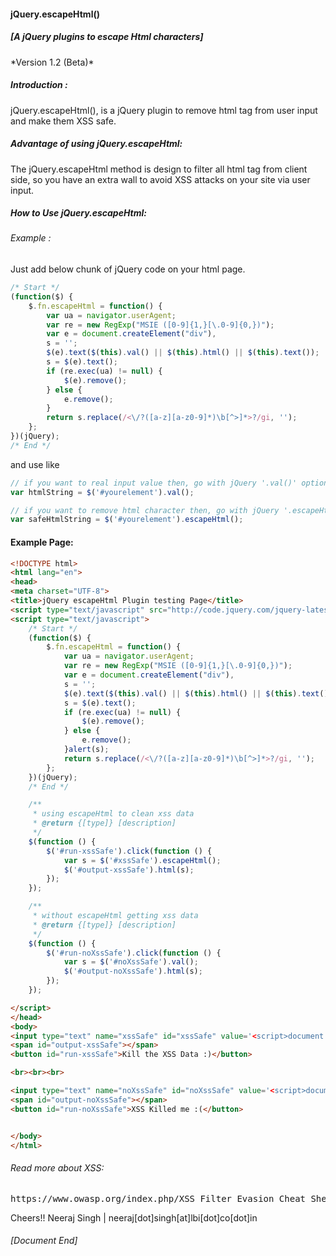 <h4>jQuery.escapeHtml()</h4>
<h5> [A jQuery plugins to escape Html characters] </h5>
*Version 1.2 (Beta)*

<h5>Introduction :</h5>

jQuery.escapeHtml(), is a jQuery plugin to remove html tag from user input and make them XSS safe.
<br />
<h5>Advantage of using jQuery.escapeHtml:</h5>

The jQuery.escapeHtml method is design to filter all html tag from client side, so you have an extra wall to avoid XSS attacks on your site via user input.

<h5>How to Use jQuery.escapeHtml:</h5>

<h6>Example :</h6>

Just add below chunk of jQuery code on your html page.
```javascript
/* Start */
(function($) {
	$.fn.escapeHtml = function() {
		var ua = navigator.userAgent;
		var re = new RegExp("MSIE ([0-9]{1,}[\.0-9]{0,})");
		var e = document.createElement("div"),
		s = '';
		$(e).text($(this).val() || $(this).html() || $(this).text());				
		s = $(e).text();				
		if (re.exec(ua) != null) {
			$(e).remove();
		} else {
			e.remove();
		}
		return s.replace(/<\/?([a-z][a-z0-9]*)\b[^>]*>?/gi, '');
	};
})(jQuery);
/* End */
```

and use like

```javascript
// if you want to real input value then, go with jQuery '.val()' option
var htmlString = $('#yourelement').val();
```

```javascript
// if you want to remove html character then, go with jQuery '.escapeHtml()' option
var safeHtmlString = $('#yourelement').escapeHtml();
```

<h4>Example Page:</h4>

```html
<!DOCTYPE html>
<html lang="en">
<head>
<meta charset="UTF-8">
<title>jQuery escapeHtml Plugin testing Page</title>
<script type="text/javascript" src="http://code.jquery.com/jquery-latest.min.js"></script>
<script type="text/javascript">
	/* Start */
	(function($) {
		$.fn.escapeHtml = function() {
			var ua = navigator.userAgent;
			var re = new RegExp("MSIE ([0-9]{1,}[\.0-9]{0,})");
			var e = document.createElement("div"),
			s = '';
			$(e).text($(this).val() || $(this).html() || $(this).text());				
			s = $(e).text();				
			if (re.exec(ua) != null) {
				$(e).remove();
			} else {
				e.remove();
			}alert(s);
			return s.replace(/<\/?([a-z][a-z0-9]*)\b[^>]*>?/gi, '');
		};
	})(jQuery);
	/* End */

	/**
	 * using escapeHtml to clean xss data
	 * @return {[type]} [description]
	 */
	$(function () {
		$('#run-xssSafe').click(function () {
			var s = $('#xssSafe').escapeHtml();				 
			$('#output-xssSafe').html(s);
		});
	});

	/**
	 * without escapeHtml getting xss data
	 * @return {[type]} [description]
	 */
	$(function () {
		$('#run-noXssSafe').click(function () {
			var s = $('#noXssSafe').val();				 
			$('#output-noXssSafe').html(s);
		});
	});

</script>
</head>
<body>
<input type="text" name="xssSafe" id="xssSafe" value='<script>document.body.style.backgroundColor="red"; </script>' />		
<span id="output-xssSafe"></span>
<button id="run-xssSafe">Kill the XSS Data :)</button>

<br><br><br>

<input type="text" name="noXssSafe" id="noXssSafe" value='<script>document.body.style.backgroundColor="red"; </script>' />
<span id="output-noXssSafe"></span>
<button id="run-noXssSafe">XSS Killed me :(</button>


</body>
</html>
```

<h6>Read more about XSS:</h6>
<pre>
https://www.owasp.org/index.php/XSS_Filter_Evasion_Cheat_Sheet
</pre>

Cheers!!
Neeraj Singh | neeraj[dot]singh[at]lbi[dot]co[dot]in
<h6>[Document End]</h6>
